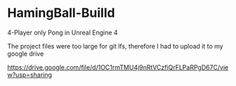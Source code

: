 # HamingBall-Builld
4-Player only Pong in Unreal Engine 4

The project files were too large for git lfs, therefore I had to upload it to my google drive

https://drive.google.com/file/d/1OC1rmTMU4j9nRtVCzfiQrFLPaRPgD67C/view?usp=sharing

